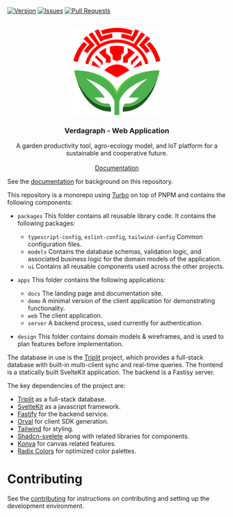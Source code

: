 <!-- PROJECT SHIELDS -->
<!--
*** I'm using markdown "reference style" links for readability.
*** Reference links are enclosed in brackets [ ] instead of parentheses ( ).
*** See the bottom of this document for the declaration of the reference variables
*** https://www.markdownguide.org/basic-syntax/#reference-style-links
-->

[![Version][version-shield]][version-url]
[![Issues][issues-shield]][issues-url]
[![Pull Requests][prs-shield]][prs-url]

<!-- PROJECT LOGO -->
<br />
<div align="center">
  <a href="https://github.com/Verdagraph">
    <img src="https://github.com/Verdagraph/.github/blob/main/profile/graphics/logo.png" alt="Logo" width="200" height="200">
  </a>

<h3 align="center">Verdagraph - Web Application</h3>

  <p align="center">
    A garden productivity tool, agro-ecology model, and IoT platform
    for a sustainable and cooperative future.
    <br />
    <!-- 
    <a href=""><strong>Try it yourself »</strong></a>
    <br />
    -->
    <br />
    <a href="https://verdagraph.org">Documentation</a>
    <!-- 
    ·
    <a href="https://youtu.be/jGFHhRVdxRM">YouTube</a>
    ·
    <a href="">Donate</a>
    --> 
    <br />
  </p>
</div>

See the [documentation](https://verdagraph.org) for background on this repository.

This repository is a monorepo using [Turbo](https://turborepo.com/) on top of PNPM and contains the following components:

- `packages` This folder contains all reusable library code. It contains the following packages:
  - `typescript-config`, `eslint-config`, `tailwind-config` Common configuration files.
  - `models` Contains the database schemas, validation logic, and associated business logic for the domain models of the application.
  - `ui` Contains all reusable components used across the other projects.

- `apps` This folder contains the following applications:
  - `docs` The landing page and documentation site.
  - `demo` A minimal version of the client application for demonstrating functionality.
  - `web` The client application.
  - `server` A backend process, used currently for authentication.

- `design` This folder contains domain models & wireframes, and is used to plan features before implementation.

The database in use is the [Triplit](https://www.triplit.dev/) project, which provides a full-stack database with built-in multi-client sync and real-time queries. The frontend is a statically built SvelteKit application. The backend is a Fastisy server.

The key dependencies of the project are:

- [Triplit](https://www.triplit.dev/) as a full-stack database.
- [SvelteKit](https://kit.svelte.dev/) as a javascript framework.
- [Fastify](https://fastify.dev/) for the backend service.
- [Orval](https://orval.dev/) for client SDK generation.
- [Tailwind](https://tailwindcss.com/) for styling.
- [Shadcn-svelete](https://www.shadcn-svelte.com/) along with related libraries for components.
- [Konva](https://konvajs.org/) for canvas related features.
- [Radix Colors](https://www.radix-ui.com/colors) for optimized color palettes.

# Contributing

See the [contributing](./contributing.md) for instructions on contributing and setting up the development environment.

<!-- MARKDOWN LINKS & IMAGES -->
<!-- https://www.markdownguide.org/basic-syntax/#reference-style-links -->

<!-- IN-REPO -->

[version-shield]: https://img.shields.io/badge/version-0.0.1-blue?style=for-the-badge
[version-url]: https://github.com/Verdagraph/Webapp/releases
[issues-shield]: https://img.shields.io/github/issues/Verdagraph/Webapp.svg?style=for-the-badge
[issues-url]: https://github.com/Verdagraph/Webapp/issues
[prs-shield]: https://img.shields.io/github/issues-pr/Verdagraph/Webapp.svg?style=for-the-badge
[prs-url]: https://github.com/Verdagraph/Webapp/pulls
[license-shield]: https://img.shields.io/github/license/Verdagraph/Webapp.svg?style=for-the-badge
[license-url]: https://github.com/Verdagraph/Webapp/LICENSE.txt
